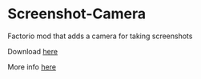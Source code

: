 # Screenshot-Camera
Factorio mod that adds a camera for taking screenshots

Download [here](https://mods.factorio.com/mods/aaargha/SC_camera/)

More info [here](https://forums.factorio.com/viewtopic.php?f=92&t=42738)
